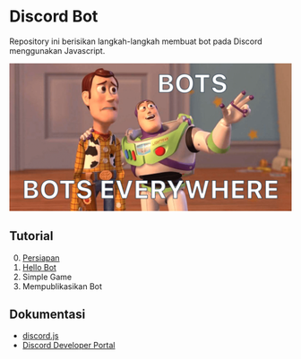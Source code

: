 # Discord Bot
Repository ini berisikan langkah-langkah membuat bot pada Discord menggunakan Javascript.

![bots-everywhere](./assets/bots-everywhere.png)

## Tutorial
0. [Persiapan](./00-persiapan.md)
1. [Hello Bot](./01-hello-bot.md)
2. Simple Game
3. Mempublikasikan Bot

## Dokumentasi
- [discord.js](https://discord.js.org/#/docs)
- [Discord Developer Portal](https://discord.com/developers/docs/intro)